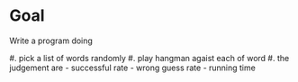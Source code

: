 # Goal
Write a program doing

#. pick a list of words randomly
#. play hangman agaist each of word
#. the judgement are
     - successful rate
     - wrong guess rate
     - running time
